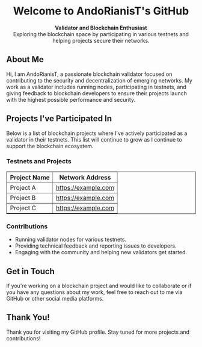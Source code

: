 <h1 align="center">Welcome to AndoRianisT's GitHub</h1>

<p align="center">
  <strong>Validator and Blockchain Enthusiast</strong><br>
  Exploring the blockchain space by participating in various testnets and helping projects secure their networks.
</p>

<h2>About Me</h2>
<p>
  Hi, I am AndoRianisT, a passionate blockchain validator focused on contributing to the security and decentralization of emerging networks. My work as a validator includes running nodes, participating in testnets, and giving feedback to blockchain developers to ensure their projects launch with the highest possible performance and security.
</p>

<h2>Projects I've Participated In</h2>
<p>
  Below is a list of blockchain projects where I've actively participated as a validator in their testnets. This list will continue to grow as I continue to support the blockchain ecosystem.
</p>

<h3>Testnets and Projects</h3>
<table border="1" cellpadding="5" cellspacing="0">
  <thead>
    <tr>
      <th>Project Name</th>
      <th>Network Address</th>
    </tr>
  </thead>
  <tbody>
    <tr>
      <td>Project A</td>
      <td><a href="https://example.com" target="_blank">https://example.com</a></td>
    </tr>
    <tr>
      <td>Project B</td>
      <td><a href="https://example.com" target="_blank">https://example.com</a></td>
    </tr>
    <tr>
      <td>Project C</td>
      <td><a href="https://example.com" target="_blank">https://example.com</a></td>
    </tr>
  </tbody>
</table>

<h3>Contributions</h3>
<ul>
  <li>Running validator nodes for various testnets.</li>
  <li>Providing technical feedback and reporting issues to developers.</li>
  <li>Engaging with the community and helping new validators get started.</li>
</ul>

<h2>Get in Touch</h2>
<p>
  If you're working on a blockchain project and would like to collaborate or if you have any questions about my work, feel free to reach out to me via GitHub or other social media platforms.
</p>

<h2>Thank You!</h2>
<p>
  Thank you for visiting my GitHub profile. Stay tuned for more projects and contributions!
</p>
